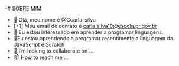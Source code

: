 -# SOBRE MIM
- 👋 Olá, meu nome é @Ccarla-silva
- [+1] Meu email de contato é carla.silva19@escola.pr.gov.br
- 👀 Eu estou interessado em aprender a programar linguagens.
- 🌱Eu estou aprendendo a programar recentimente a linguagem da JavaScript e Scratch 
- 💞️ I’m looking to collaborate on ...
- 📫 How to reach me ...

<!---
Ccarla-silva/Ccarla-silva is a ✨ special ✨ repository because its `README.md` (this file) appears on your GitHub profile.
You can click the Preview link to take a look at your changes.
--->
